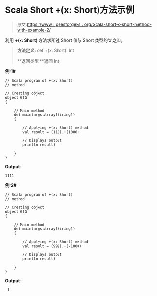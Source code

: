 # Scala Short +(x: Short)方法示例

> 原文:[https://www . geesforgeks . org/Scala-short-x-short-method-with-example-2/](https://www.geeksforgeeks.org/scala-short-x-short-method-with-example-2/)

利用 **+(x: Short)** 方法求所述 Short 值与 Short 类型的‘x’之和。

> **方法定义:** def +(x: Short): Int
> 
> **返回类型:**返回 Int。

**例:1#**

```
// Scala program of +(x: Short)
// method

// Creating object
object GfG
{ 

    // Main method
    def main(args:Array[String])
    {

        // Applying +(x: Short) method 
        val result = (111).+(1000)

        // Displays output
        println(result)

    }
} 
```

**Output:**

```
1111

```

**例:2#**

```
// Scala program of +(x: Short)
// method

// Creating object
object GfG
{ 

    // Main method
    def main(args:Array[String])
    {

        // Applying +(x: Short) method
        val result = (999).+(-1000)

        // Displays output
        println(result)

    }
} 
```

**Output:**

```
-1

```